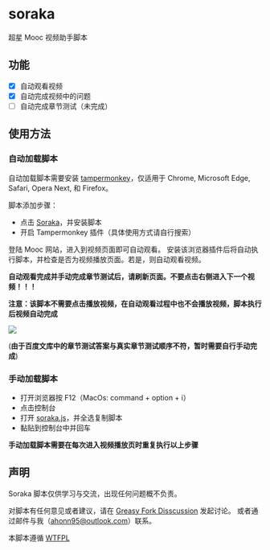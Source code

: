 # soraka
超星 Mooc 视频助手脚本

## 功能
- [x] 自动观看视频
- [x] 自动完成视频中的问题
- [ ] 自动完成章节测试（未完成）

## 使用方法
### 自动加载脚本
自动加载脚本需要安装 [tampermonkey](http://tampermonkey.net/)，仅适用于 Chrome, Microsoft Edge, Safari, Opera Next, 和 Firefox。

脚本添加步骤：
- 点击 [Soraka](https://greasyfork.org/zh-CN/scripts/34358-soraka)，并安装脚本
- 开启 Tampermonkey 插件（具体使用方式请自行搜索）

登陆 Mooc 网站，进入到视频页面即可自动观看。
安装该浏览器插件后将自动执行脚本，并检查是否为视频播放页面。若是，则自动观看视频。

**自动观看完成并手动完成章节测试后，请刷新页面。不要点击右侧进入下一个视频！！！**

**注意：该脚本不需要点击播放视频，在自动观看过程中也不会播放视频，脚本执行后视频自动完成**

![](http://ouv0frko5.bkt.clouddn.com/2017-10-22-Jietu20171022-133518.jpg)

(**由于百度文库中的章节测试答案与真实章节测试顺序不符，暂时需要自行手动完成**)

### 手动加载脚本

- 打开浏览器按 F12（MacOs: command + option + i）
- 点击控制台
- 打开 [soraka.js](https://raw.githubusercontent.com/ahonn/soraka/master/soraka.user.js)，并全选复制脚本
- 黏贴到控制台中并回车

**手动加载脚本需要在每次进入视频播放页时重复执行以上步骤**

## 声明
Soraka 脚本仅供学习与交流，出现任何问题概不负责。

对脚本有任何意见或者建议，请在 [Greasy Fork Disscussion](https://greasyfork.org/zh-CN/forum/post/discussion?script=34358) 发起讨论。
或者通过邮件与我（[ahonn95@outlook.com](mailto:ahonn95@outlook.com)）联系。

本脚本遵循 [WTFPL](http://www.wtfpl.net/about/)


